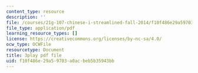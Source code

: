 ```yaml
---
content_type: resource
description: ''
file: /courses/21g-107-chinese-i-streamlined-fall-2014/f10f486e29a59703a0acbeb5b35943bb_9RZa3zBruVA.pdf
file_type: application/pdf
learning_resource_types: []
license: https://creativecommons.org/licenses/by-nc-sa/4.0/
ocw_type: OCWFile
resourcetype: Document
title: 3play pdf file
uid: f10f486e-29a5-9703-a0ac-beb5b35943bb
---
```

